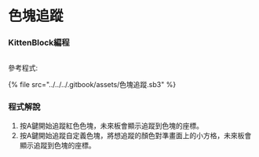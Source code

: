 # 色塊追蹤

### KittenBlock編程

<figure><img src="https://files.gitbook.com/v0/b/gitbook-x-prod.appspot.com/o/spaces%2FsN6MlwBFbL3P67FzMMyL%2Fuploads%2Ft5XkBkeSDKGQFDDHihjW%2Fscreenshoot-2403061201.png?alt=media&#x26;token=6bac137b-40bf-4e67-919a-a611c3341e66" alt=""><figcaption></figcaption></figure>

參考程式:

{% file src="../../../.gitbook/assets/色塊追蹤.sb3" %}

### 程式解說

1. 按A鍵開始追蹤紅色色塊，未來板會顯示追蹤到色塊的座標。
2. 按A鍵開始追蹤自定義色塊，將想追蹤的顏色對準畫面上的小方格，未來板會顯示追蹤到色塊的座標。
